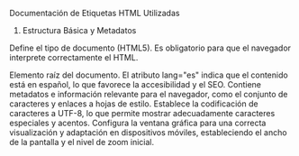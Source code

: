 Documentación de Etiquetas HTML Utilizadas
1. Estructura Básica y Metadatos
<!DOCTYPE html>
Define el tipo de documento (HTML5). Es obligatorio para que el navegador interprete correctamente el HTML.

<html lang="es">
Elemento raíz del documento. El atributo lang="es" indica que el contenido está en español, lo que favorece la accesibilidad y el SEO.

<head>
Contiene metadatos e información relevante para el navegador, como el conjunto de caracteres y enlaces a hojas de estilo.

<meta charset="UTF-8">
Establece la codificación de caracteres a UTF-8, lo que permite mostrar adecuadamente caracteres especiales y acentos.

<meta name="viewport" content="width=device-width, initial-scale=1.0">
Configura la ventana gráfica para una correcta visualización y adaptación en dispositivos móviles, estableciendo el ancho de la pantalla y el nivel de zoom inicial.

<title>
Define el título del documento que se muestra en la pestaña del navegador.

<link rel="stylesheet" href="styles.css">
Enlaza un archivo CSS externo (styles.css) para aplicar estilos al HTML.

2. Estructura del Contenido
<body>
Contiene todo el contenido visible de la página.

Encabezado y Navegación
<header>
Representa la cabecera de la página y suele incluir elementos de navegación o la información principal del sitio.

<nav>
Elemento de navegación que agrupa enlaces de menú o navegación interna.

<ul>
Lista no ordenada. Se utiliza aquí para agrupar los elementos del menú.

<li>
Elemento de lista. Cada uno representa un vínculo de navegación dentro del <ul>.

<a href="#...">
Hipervínculo. El atributo href define el destino (en este caso, anclas dentro de la misma página).

<h1> y <h2>
Encabezados o títulos. <h1> es el más importante (generalmente el título principal) y <h2> se usa para subtítulos o secciones.

Contenido Principal
<main>
Indica la sección principal del contenido de la página. Es útil para la accesibilidad, permitiendo que los lectores de pantalla salten directamente al contenido relevante.

<section>
Define secciones temáticas dentro del contenido. Se utiliza para agrupar artículos o partes relacionadas.

<article>
Representa un bloque o entrada de contenido independiente, como un post de blog o una entrada informativa.

<header> (dentro de article y section)
Se vuelve a usar para titular o introducir el contenido específico de ese bloque.

<p>
Párrafo. Utilizado para bloques de texto.

<figure>
Agrupa elementos gráficos (como imágenes) y su pie de foto, facilitando la asociación semántica entre ellos.

<img src="..." alt="...">
Etiqueta para insertar una imagen. El atributo src especifica la ruta de la imagen y alt proporciona una descripción alternativa para accesibilidad.

<figcaption>
Proporciona una leyenda o descripción para el contenido dentro del <figure>.

<aside>
Contenido relacionado, pero no central. Normalmente se utiliza para información complementaria o de interés adicional, por ejemplo, datos curiosos o publicidad.

<details>
Permite ocultar o mostrar información adicional interactiva, útil para secciones que pueden expandirse o contraerse.

<summary>
Título o resumen visible de un elemento <details>, indicando qué contiene la información oculta.

<time datetime="YYYY-MM-DD">
Indica un instante o rango de tiempo. El atributo datetime contiene una fecha u hora en formato ISO.

<mark>
Resalta o marca un texto importante, visualmente destacándolo del resto del contenido.

Formularios
<form action="#" method="post">
Contenedor para elementos interactivos y de entrada de datos. Los atributos action y method definen a dónde se enviarán y cómo se enviarán los datos.

<fieldset>
Agrupa elementos relacionados dentro de un formulario. Proporciona una estructura visual y semántica para conjuntos de campos.

<legend>
Etiqueta el contenido agrupado dentro de <fieldset>, describiendo el propósito del grupo.

<label>
Etiqueta para elementos de formulario. Asociada a un control mediante el atributo for que debe coincidir con el id del elemento correspondiente.

<input>
Elemento de entrada para la obtención de datos. En el ejemplo se utilizan los tipos "text" y "email" para diferentes formatos de datos.

<textarea>
Campo de texto de múltiples líneas, útil para mensajes o comentarios.

<button>
Botón interactivo para enviar formularios o ejecutar acciones.

Pie de Página
<footer>
Representa el pie de página del documento o de una sección, donde se coloca información como derechos de autor, enlaces o datos de contacto.